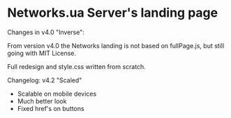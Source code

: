 # Networks.ua Server's landing page

Changes in v4.0 "Inverse":

From version v4.0 the Networks landing is not based on fullPage.js, but still going with MIT License.

Full redesign and style.css written from scratch.

Changelog:
v4.2 "Scaled"
- Scalable on mobile devices
- Much better look
- Fixed href's on buttons

